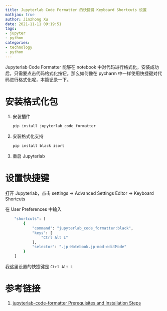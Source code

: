 ```yaml
---
title: Jupyterlab Code Formatter 的快捷键 Keyboard Shortcuts 设置
mathjax: true
author: Jinzhong Xu
date: 2021-11-11 09:19:51
tags:
- jupyter
- python
categories:
- technology
- python
---
```


Jupyterlab Code Formatter 能够在 notebook 中对代码进行格式化，安装成功后，只需要点击代码格式化按钮。那么如何像在 pycharm 中一样使用快捷键对代码进行格式化呢，本篇记录一下。

<!--more-->

# 安装格式化包

1. 安装插件

   ```bash
   pip install jupyterlab_code_formatter
   ```

2. 安装格式化支持

   ```bash
   pip install black isort
   ```

   

3. 重启 Jupyterlab

# 设置快捷键

打开 Jupyterlab，点击 settings -> Advanced Settings Editor -> Keyboard Shortcuts

在 User Preferences 中输入

```bash
    "shortcuts": [
        {
            "command": "jupyterlab_code_formatter:black",
            "keys": [
                "Ctrl Alt L"
            ],
            "selector": ".jp-Notebook.jp-mod-editMode"
        }
    ]
```

我这里设置的快捷键是 `Ctrl Alt L`

# 参考链接

1. [jupyterlab-code-formatter Prerequisites and Installation Steps](https://jupyterlab-code-formatter.readthedocs.io/en/latest/installation.html#installation-step-1-installing-the-plugin-itself)


